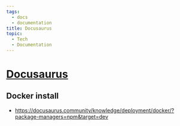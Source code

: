 ```yaml
---
tags:
  - docs
  - documentation
title: Docusaurus
topic:
  - Tech
  - Documentation
---
```

# [Docusaurus](https://docusaurus.io/)

## Docker install
- https://docusaurus.community/knowledge/deployment/docker/?package-managers=npm&target=dev
